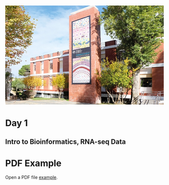 ![](assets/readme_img/IGC_Tower_DSCF7958_ed.webp)

# Day 1

## Intro to Bioinformatics, RNA-seq Data

<body>
    <h1>PDF Example</h1>
    <p>Open a PDF file <a href="../assets/IBB2022_tao.pdf">example</a>.</p>
  </body>
